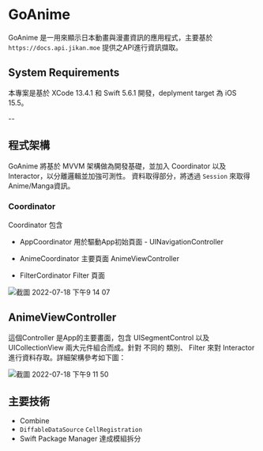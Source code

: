 # GoAnime

GoAnime 是一用來顯示日本動畫與漫畫資訊的應用程式，主要基於 `https://docs.api.jikan.moe` 提供之API進行資訊擷取。

## System Requirements
本專案是基於 XCode 13.4.1 和 Swift 5.6.1 開發，deplyment target 為 iOS 15.5。

--

## 程式架構

GoAnime 將基於 MVVM 架構做為開發基礎，並加入 Coordinator 以及 Interactor，以分離邏輯並加強可測性。
資料取得部分，將透過 `Session` 來取得Anime/Manga資訊。

### Coordinator

Coordinator 包含
- AppCoordinator
用於驅動App初始頁面 - UINavigationController

- AnimeCoordinator
主要頁面 AnimeViewController

- FilterCordinator
Filter 頁面

![截圖 2022-07-18 下午9 14 07](https://user-images.githubusercontent.com/8021888/179519116-5f1ce127-e6a2-4046-95bd-af89254b1088.png)

## AnimeViewController

這個Controller 是App的主要畫面，包含 UISegmentControl 以及 UICollectionView 兩大元件組合而成。針對 不同的 類別、 Filter 來對 Interactor 進行資料存取。詳細架構參考如下圖：

![截圖 2022-07-18 下午9 11 50](https://user-images.githubusercontent.com/8021888/179518969-cce108cf-df85-4992-a103-ffdf2300ac3d.png)

## 主要技術
- Combine
- `DiffableDataSource` `CellRegistration`
- Swift Package Manager 達成模組拆分
